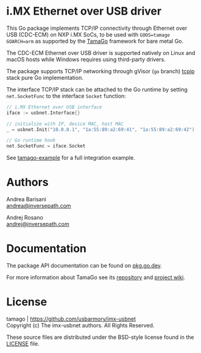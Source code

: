 i.MX Ethernet over USB driver
=============================

This Go package implements TCP/IP connectivity through Ethernet over USB
(CDC-ECM) on NXP i.MX SoCs, to be used with `GOOS=tamago GOARCH=arm` as
supported by the [TamaGo](https://github.com/usbarmory/tamago) framework for
bare metal Go.

The CDC-ECM Ethernet over USB driver is supported natively on Linux and macOS
hosts while Windows requires using third-party drivers.

The package supports TCP/IP networking through gVisor (`go` branch)
[tcpip](https://pkg.go.dev/gvisor.dev/gvisor/pkg/tcpip)
stack pure Go implementation.

The interface TCP/IP stack can be attached to the Go runtime by setting
`net.SocketFunc` to the interface `Socket` function:

```go
// i.MX Ethernet over USB interface
iface := usbnet.Interface{}

// initialize with IP, device MAC, host MAC
_ = usbnet.Init("10.0.0.1", "1a:55:89:a2:69:41", "1a:55:89:a2:69:42")

// Go runtime hook
net.SocketFunc = iface.Socket
```

See [tamago-example](https://github.com/usbarmory/tamago-example/blob/master/network/imx-usbnet.go)
for a full integration example.

Authors
=======

Andrea Barisani  
andrea@inversepath.com  

Andrej Rosano  
andrej@inversepath.com  

Documentation
=============

The package API documentation can be found on
[pkg.go.dev](https://pkg.go.dev/github.com/usbarmory/imx-usbnet).

For more information about TamaGo see its
[repository](https://github.com/usbarmory/tamago) and
[project wiki](https://github.com/usbarmory/tamago/wiki).

License
=======

tamago | https://github.com/usbarmory/imx-usbnet  
Copyright (c) The imx-usbnet authors. All Rights Reserved.

These source files are distributed under the BSD-style license found in the
[LICENSE](https://github.com/usbarmory/imx-usbnet/blob/master/LICENSE) file.
